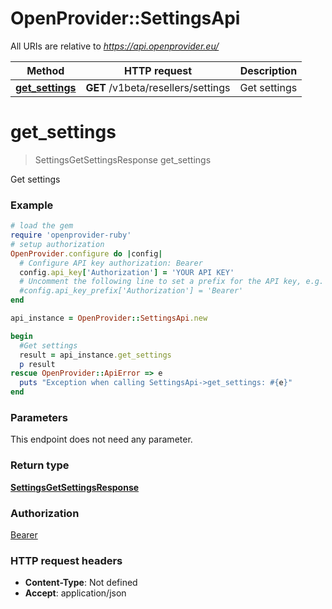 # OpenProvider::SettingsApi

All URIs are relative to *https://api.openprovider.eu/*

Method | HTTP request | Description
------------- | ------------- | -------------
[**get_settings**](SettingsApi.md#get_settings) | **GET** /v1beta/resellers/settings | Get settings

# **get_settings**
> SettingsGetSettingsResponse get_settings

Get settings

### Example
```ruby
# load the gem
require 'openprovider-ruby'
# setup authorization
OpenProvider.configure do |config|
  # Configure API key authorization: Bearer
  config.api_key['Authorization'] = 'YOUR API KEY'
  # Uncomment the following line to set a prefix for the API key, e.g. 'Bearer' (defaults to nil)
  #config.api_key_prefix['Authorization'] = 'Bearer'
end

api_instance = OpenProvider::SettingsApi.new

begin
  #Get settings
  result = api_instance.get_settings
  p result
rescue OpenProvider::ApiError => e
  puts "Exception when calling SettingsApi->get_settings: #{e}"
end
```

### Parameters
This endpoint does not need any parameter.

### Return type

[**SettingsGetSettingsResponse**](SettingsGetSettingsResponse.md)

### Authorization

[Bearer](../README.md#Bearer)

### HTTP request headers

 - **Content-Type**: Not defined
 - **Accept**: application/json



